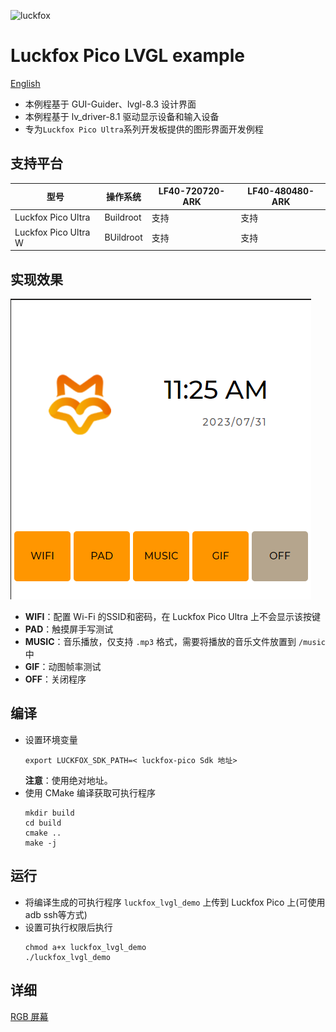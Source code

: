 ![luckfox](https://github.com/LuckfoxTECH/luckfox-pico/assets/144299491/cec5c4a5-22b9-4a9a-abb1-704b11651e88)
# Luckfox Pico LVGL example
[English](./README.md)
+ 本例程基于 GUI-Guider、lvgl-8.3 设计界面
+ 本例程基于 lv_driver-8.1 驱动显示设备和输入设备
+ 专为`Luckfox Pico Ultra`系列开发板提供的图形界面开发例程

## 支持平台
|型号|操作系统|LF40-720720-ARK|LF40-480480-ARK|
|-----------------------|---------|----|----|
|Luckfox Pico Ultra     |Buildroot|支持|支持|
|Luckfox Pico Ultra W   |BUildroot|支持|支持|

## 实现效果
![LVGL_main](images/LVGL_main.png)
+ **WIFI**：配置 Wi-Fi 的SSID和密码，在 Luckfox Pico Ultra 上不会显示该按键
+ **PAD**：触摸屏手写测试
+ **MUSIC**：音乐播放，仅支持 `.mp3` 格式，需要将播放的音乐文件放置到 `/music` 中
+ **GIF**：动图帧率测试
+ **OFF**：关闭程序

## 编译
+ 设置环境变量
    ```
    export LUCKFOX_SDK_PATH=< luckfox-pico Sdk 地址>
    ```
    **注意**：使用绝对地址。
+ 使用 CMake 编译获取可执行程序 
    ```
    mkdir build
    cd build
    cmake ..
    make -j
    ```

## 运行
+ 将编译生成的可执行程序 `luckfox_lvgl_demo` 上传到 Luckfox Pico 上(可使用adb ssh等方式)
+ 设置可执行权限后执行
    ```
    chmod a+x luckfox_lvgl_demo
    ./luckfox_lvgl_demo
    ```

## 详细
[RGB 屏幕](https://wiki.luckfox.com/zh/Luckfox-Pico/Luckfox-Pico-Ultra-RGB-Screen)


